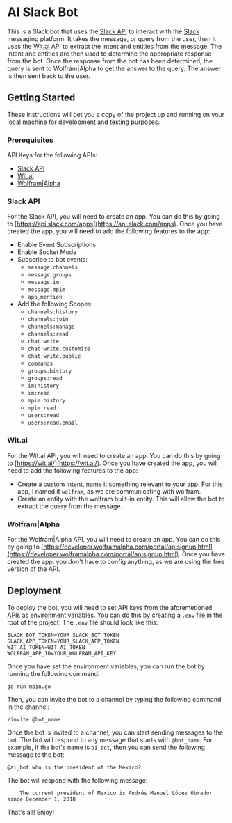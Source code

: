 # AI Slack Bot

This is a Slack bot that uses the [Slack API](https://api.slack.com/) to interact with the [Slack](https://slack.com/) messaging platform. It takes the message, or query from the user, then it uses the [Wit.ai](https://wit.ai/) API to extract the intent and entities from the message. The intent and entities are then used to determine the appropriate response from the bot. Once the response from the bot has been determined, the query is sent to Wolfram|Alpha to get the answer to the query. The answer is then sent back to the user.

## Getting Started

These instructions will get you a copy of the project up and running on your local machine for development and testing purposes.

### Prerequisites

API Keys for the following APIs:

* [Slack API](https://api.slack.com/)
* [Wit.ai](https://wit.ai/)
* [Wolfram|Alpha](https://developer.wolframalpha.com/portal/apisignup.html)

### Slack API

For the Slack API, you will need to create an app. You can do this by going to [https://api.slack.com/apps](https://api.slack.com/apps). Once you have created the app, you will need to add the following features to the app:

* Enable Event Subscriptions
* Enable Socket Mode
* Subscribe to bot events: 
    * `message.channels` 
    * `message.groups` 
    * `message.im` 
    * `message.mpim`
    * `app_mention`
* Add the following Scopes:
    * `channels:history`
    * `channels:join`
    * `channels:manage`
    * `channels:read`
    * `chat:write`
    * `chat:write.customize`
    * `chat:write.public`
    * `commands`
    * `groups:history`
    * `groups:read`
    * `im:history`
    * `im:read`
    * `mpim:history`
    * `mpim:read`
    * `users:read`
  * `users:read.email`

### Wit.ai

For the Wit.ai API, you will need to create an app. You can do this by going to [https://wit.ai/](https://wit.ai/). Once you have created the app, you will need to add the following features to the app:

* Create a custom intent, name it something relevant to your app. For this app, I named it `wolfram`, as we are communicating with wolfram.
* Create an entity with the wolfram built-in entity. This will allow the bot to extract the query from the message.

### Wolfram|Alpha

For the Wolfram|Alpha API, you will need to create an app. You can do this by going to [https://developer.wolframalpha.com/portal/apisignup.html](https://developer.wolframalpha.com/portal/apisignup.html). Once you have created the app, you don't have to config anything, as we are using the free version of the API.

## Deployment

To deploy the bot, you will need to set API keys from the aforemetioned APIs as environment variables. You can do this by creating a `.env` file in the root of the project. The `.env` file should look like this:

    SLACK_BOT_TOKEN=YOUR_SLACK_BOT_TOKEN
    SLACK_APP_TOKEN=YOUR_SLACK_APP_TOKEN
    WIT_AI_TOKEN=WIT_AI_TOKEN
    WOLFRAM_APP_ID=YOUR_WOLFRAM_API_KEY

Once you have set the environment variables, you can run the bot by running the following command:

    go run main.go

Then, you can invite the bot to a channel by typing the following command in the channel:

    /invite @bot_name

Once the bot is invited to a channel, you can start sending messages to the bot. The bot will respond to any message that starts with `@bot_name`. For example, if the bot's name is `ai_bot`, then you can send the following message to the bot:

    @ai_bot who is the president of the Mexico?

The bot will respond with the following message:

        The current president of Mexico is Andrés Manuel López Obrador since December 1, 2018

That's all! Enjoy!
